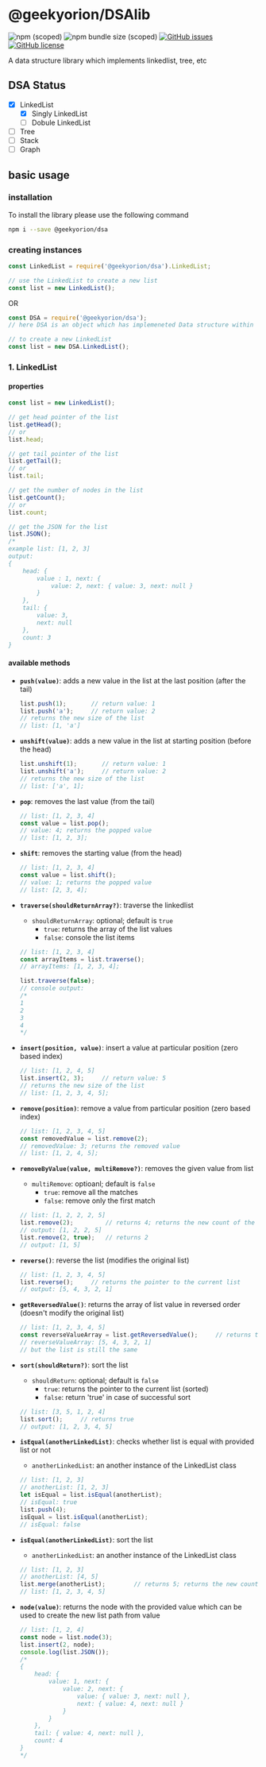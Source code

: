 # @geekyorion/DSAlib

![npm (scoped)](https://img.shields.io/npm/v/@geekyorion/dsa) ![npm bundle size (scoped)](https://img.shields.io/bundlephobia/min/@geekyorion/dsa) [![GitHub issues](https://img.shields.io/github/issues/geekyorion/dsalib)](https://github.com/geekyorion/dsalib/issues) [![GitHub license](https://img.shields.io/github/license/geekyorion/dsalib)](https://github.com/geekyorion/dsalib/blob/master/LICENSE)

A data structure library which implements linkedlist, tree, etc

## DSA Status
- [x] LinkedList
    - [x] Singly LinkedList
    - [ ] Dobule LinkedList
- [ ] Tree
- [ ] Stack
- [ ] Graph

## basic usage

### installation
To install the library please use the following command
```sh
npm i --save @geekyorion/dsa
```

### creating instances
```javascript
const LinkedList = require('@geekyorion/dsa').LinkedList;

// use the LinkedList to create a new list
const list = new LinkedList();
```

OR
```javascript
const DSA = require('@geekyorion/dsa');
// here DSA is an object which has implemeneted Data structure within

// to create a new LinkedList
const list = new DSA.LinkedList();
```

### 1. LinkedList

#### properties
```javascript
const list = new LinkedList();

// get head pointer of the list
list.getHead();
// or
list.head;

// get tail pointer of the list
list.getTail();
// or
list.tail;

// get the number of nodes in the list
list.getCount();
// or
list.count;

// get the JSON for the list
list.JSON();
/*
example list: [1, 2, 3]
output:
{
    head: {
        value : 1, next: {
            value: 2, next: { value: 3, next: null }
        }
    },
    tail: {
        value: 3,
        next: null
    },
    count: 3
}
```

#### available methods
- __```push(value)```__: adds a new value in the list at the last position (after the tail)
    ```javascript
    list.push(1);       // return value: 1
    list.push('a');     // return value: 2
    // returns the new size of the list
    // list: [1, 'a']
    ```

- __```unshift(value)```__: adds a new value in the list at starting position (before the head)
    ```javascript
    list.unshift(1);       // return value: 1
    list.unshift('a');     // return value: 2
    // returns the new size of the list
    // list: ['a', 1];
    ```

- __```pop```__: removes the last value (from the tail)
    ```javascript
    // list: [1, 2, 3, 4]
    const value = list.pop();
    // value: 4; returns the popped value
    // list: [1, 2, 3];
    ```

- __```shift```__: removes the starting value (from the head)
    ```javascript
    // list: [1, 2, 3, 4]
    const value = list.shift();
    // value: 1; returns the popped value
    // list: [2, 3, 4];
    ```

- __```traverse(shouldReturnArray?)```__: traverse the linkedlist
    - ```shouldReturnArray```: optional; default is ```true```
        - ```true```: returns the array of the list values
        - ```false```: console the list items
    ```javascript
    // list: [1, 2, 3, 4]
    const arrayItems = list.traverse();
    // arrayItems: [1, 2, 3, 4]; 
    
    list.traverse(false);
    // console output:
    /*
    1
    2
    3
    4
    */
    ```

- __```insert(position, value)```__: insert a value at particular position (zero based index)
    ```javascript
    // list: [1, 2, 4, 5]
    list.insert(2, 3);     // return value: 5
    // returns the new size of the list
    // list: [1, 2, 3, 4, 5];
    ```

- __```remove(position)```__: remove a value from particular position (zero based index)
    ```javascript
    // list: [1, 2, 3, 4, 5]
    const removedValue = list.remove(2);
    // removedValue: 3; returns the removed value
    // list: [1, 2, 4, 5];
    ```

- __```removeByValue(value, multiRemove?)```__: removes the given value from list
    - ```multiRemove```: optioanl; default is ```false```
        - ```true```: remove all the matches
        - ```false```: remove only the first match
    ```javascript
    // list: [1, 2, 2, 2, 5]
    list.remove(2);         // returns 4; returns the new count of the list
    // output: [1, 2, 2, 5]
    list.remove(2, true);   // returns 2
    // output: [1, 5]
    ```

- __```reverse()```__: reverse the list (modifies the original list)
    ```javascript
    // list: [1, 2, 3, 4, 5]
    list.reverse();     // returns the pointer to the current list
    // output: [5, 4, 3, 2, 1]
    ```

- __```getReversedValue()```__: returns the array of list value in reversed order (doesn't modify the original list)
    ```javascript
    // list: [1, 2, 3, 4, 5]
    const reverseValueArray = list.getReversedValue();     // returns the array
    // reverseValueArray: [5, 4, 3, 2, 1]
    // but the list is still the same
    ```

- __```sort(shouldReturn?)```__: sort the list
    - ```shouldReturn```: optional; default is ```false```
        - ```true```: returns the pointer to the current list (sorted)
        - ```false```: return 'true' in case of successful sort
    ```javascript
    // list: [3, 5, 1, 2, 4]
    list.sort();     // returns true
    // output: [1, 2, 3, 4, 5]
    ```

- __```isEqual(anotherLinkedList)```__: checks whether list is equal with provided list or not
    - ```anotherLinkedList```: an another instance of the LinkedList class
    ```javascript
    // list: [1, 2, 3]
    // anotherList: [1, 2, 3]
    let isEqual = list.isEqual(anotherList);
    // isEqual: true
    list.push(4);
    isEqual = list.isEqual(anotherList);
    // isEqual: false
    ```

- __```isEqual(anotherLinkedList)```__: sort the list
    - ```anotherLinkedList```: an another instance of the LinkedList class
    ```javascript
    // list: [1, 2, 3]
    // anotherList: [4, 5]
    list.merge(anotherList);        // returns 5; returns the new count of the list
    // list: [1, 2, 3, 4, 5]
    ```

- __```node(value)```__: returns the node with the provided value which can be used to create the new list path from value
    ```javascript
    // list: [1, 2, 4]
    const node = list.node(3);
    list.insert(2, node);
    console.log(list.JSON());
    /*
    {
        head: {
            value: 1, next: {
                value: 2, next: {
                    value: { value: 3, next: null },
                    next: { value: 4, next: null }
                }
            }
        },
        tail: { value: 4, next: null },
        count: 4
    }
    */
    ```
